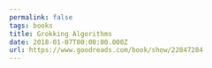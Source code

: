 ```yaml
---
permalink: false
tags: books
title: Grokking Algorithms
date: 2018-01-07T00:00:00.000Z
url: https://www.goodreads.com/book/show/22847284
---
```

